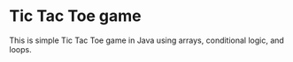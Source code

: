 
# Tic Tac Toe game

This is simple Tic Tac Toe game in Java using arrays, conditional logic, and loops. 

 

